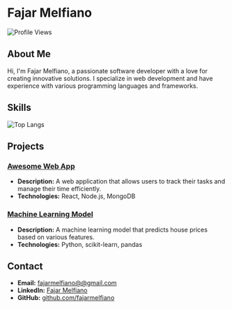 # Fajar Melfiano

![Profile Views](https://komarev.com/ghpvc/?username=username&color=blue)

## About Me
Hi, I'm Fajar Melfiano, a passionate software developer with a love for creating innovative solutions. I specialize in web development and have experience with various programming languages and frameworks.

## Skills
![Top Langs](https://github-readme-stats.vercel.app/api/top-langs/?username=username&layout=compact&theme=default)

## Projects
### [Awesome Web App](https://github.com/username/awesome-web-app)
- **Description:** A web application that allows users to track their tasks and manage their time efficiently.
- **Technologies:** React, Node.js, MongoDB

### [Machine Learning Model](https://github.com/username/house-price-prediction)
- **Description:** A machine learning model that predicts house prices based on various features.
- **Technologies:** Python, scikit-learn, pandas

## Contact
- **Email:** [fajarmelfiano@@gmail.com](mailto:fajarmelfiano@gmail.com)
- **LinkedIn:** [Fajar Melfiano](https://www.linkedin.com/in/fajarmelfiano)
- **GitHub:** [github.com/fajarmelfiano](https://github.com/fajarmelfiano)
